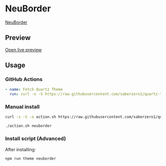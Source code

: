 # NeuBorder

[NeuBorder](https://github.com/sq1000000)

## Preview

[Open live preview](https://quartz-themes.github.io/neuborder/)

## Usage

### GitHub Actions

```yaml
- name: Fetch Quartz Theme
  run: curl -s -S https://raw.githubusercontent.com/saberzero1/quartz-themes/master/action.sh | bash -s -- neuborder
```

### Manual install

```bash
curl -s -S -o action.sh https://raw.githubusercontent.com/saberzero1/quartz-themes/master/action.sh

./action.sh neuborder
```

### Install script (Advanced)

After installing:

```bash
npm run theme neuborder
```
